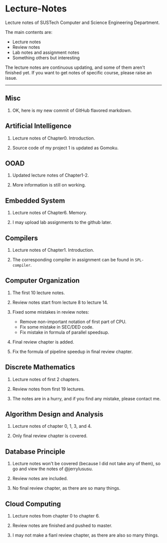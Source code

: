 # Lecture-Notes

Lecture notes of SUSTech Computer and Science Engineering Department.

The main contents are:


* Lecture notes
* Review notes
* Lab notes and assignment notes
* Something others but interesting


The lecture notes are continuous updating, and some of them aren't finished yet. If you want to get notes of specific course, please raise an issue.

----

## Misc

1. OK, here is my new commit of GitHub flavored markdown.

## Artificial Intelligence

1. Lecture notes of Chapter0. Introduction.

2. Source code of my project 1 is updated as Gomoku.

## OOAD

1. Updated lecture notes of Chapter1-2.

2. More information is still on working.

## Embedded System

1. Lecture notes of Chapter6. Memory.

2. I may upload lab assignments to the github later.

## Compilers

1. Lecture notes of Chapter1. Introduction.

2. The corresponding compiler in assignment can be found in `SPL-compiler`.

## Computer Organization

1. The first 10 lecture notes.

2. Review notes start from lecture 8 to lecture 14.

3. Fixed some mistakes in review notes:
	- Remove non-important notation of first part of CPU.
	- Fix some mistake in SEC/DED code.
	- Fix mistake in formula of parallel speedsup.

4. Final review chapter is added.

5. Fix the formula of pipeline speedup in final review chapter.

## Discrete Mathematics

1. Lecture notes of first 2 chapters.

2. Review notes from first 19 lectures.

3. The notes are in a hurry, and if you find any mistake, please contact me.

## Algorithm Design and Analysis

1. Lecture notes of chapter 0, 1, 3, and 4.

2. Only final review chapter is covered.

## Database Principle

1. Lecture notes won't be covered (because I did not take any of them), so go and view the notes of @jerrylususu.

2. Review notes are included.

3. No final review chapter, as there are so many things.

## Cloud Computing

1. Lecture notes from chapter 0 to chapter 6.

2. Review notes are finished and pushed to master.

3. I may not make a fianl review chapter, as there are also so many things.
